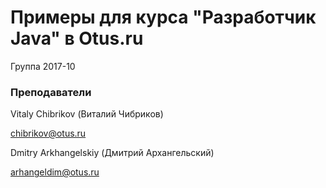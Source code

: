 ﻿# Примеры для курса "Разработчик Java" в Otus.ru

Группа 2017-10

### Преподаватели
Vitaly Chibrikov (Виталий Чибриков)

chibrikov@otus.ru

Dmitry Arkhangelskiy (Дмитрий Архангельский)

arhangeldim@otus.ru


